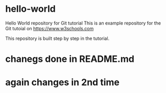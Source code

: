 # hello-world
Hello World repository for Git tutorial
This is an example repository for the Git tutoial on https://www.w3schools.com

This repository is built step by step in the tutorial.

# chanegs done in README.md

# again changes in 2nd time
